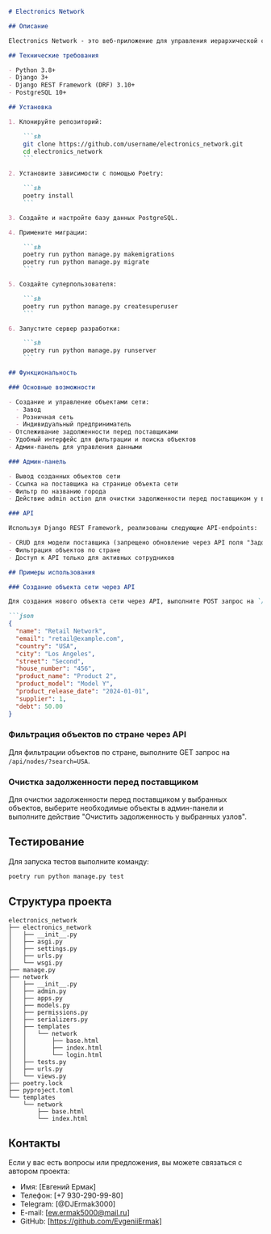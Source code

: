 ```markdown
# Electronics Network

## Описание

Electronics Network - это веб-приложение для управления иерархической сетью по продаже электроники. Проект позволяет управлять объектами сети (заводы, розничные сети и индивидуальные предприниматели), отслеживать их задолженности и легко фильтровать данные через удобный интерфейс.

## Технические требования

- Python 3.8+
- Django 3+
- Django REST Framework (DRF) 3.10+
- PostgreSQL 10+

## Установка

1. Клонируйте репозиторий:

    ```sh
    git clone https://github.com/username/electronics_network.git
    cd electronics_network
    ```

2. Установите зависимости с помощью Poetry:

    ```sh
    poetry install
    ```

3. Создайте и настройте базу данных PostgreSQL.

4. Примените миграции:

    ```sh
    poetry run python manage.py makemigrations
    poetry run python manage.py migrate
    ```

5. Создайте суперпользователя:

    ```sh
    poetry run python manage.py createsuperuser
    ```

6. Запустите сервер разработки:

    ```sh
    poetry run python manage.py runserver
    ```

## Функциональность

### Основные возможности

- Создание и управление объектами сети:
  - Завод
  - Розничная сеть
  - Индивидуальный предприниматель
- Отслеживание задолженности перед поставщиками
- Удобный интерфейс для фильтрации и поиска объектов
- Админ-панель для управления данными

### Админ-панель

- Вывод созданных объектов сети
- Ссылка на поставщика на странице объекта сети
- Фильтр по названию города
- Действие admin action для очистки задолженности перед поставщиком у выбранных объектов

### API

Используя Django REST Framework, реализованы следующие API-endpoints:

- CRUD для модели поставщика (запрещено обновление через API поля "Задолженность перед поставщиком")
- Фильтрация объектов по стране
- Доступ к API только для активных сотрудников

## Примеры использования

### Создание объекта сети через API

Для создания нового объекта сети через API, выполните POST запрос на `/api/nodes/` с телом запроса в формате JSON:

```json
{
  "name": "Retail Network",
  "email": "retail@example.com",
  "country": "USA",
  "city": "Los Angeles",
  "street": "Second",
  "house_number": "456",
  "product_name": "Product 2",
  "product_model": "Model Y",
  "product_release_date": "2024-01-01",
  "supplier": 1,
  "debt": 50.00
}
```

### Фильтрация объектов по стране через API

Для фильтрации объектов по стране, выполните GET запрос на `/api/nodes/?search=USA`.

### Очистка задолженности перед поставщиком

Для очистки задолженности перед поставщиком у выбранных объектов, выберите необходимые объекты в админ-панели и выполните действие "Очистить задолженность у выбранных узлов".

## Тестирование

Для запуска тестов выполните команду:

```sh
poetry run python manage.py test
```

## Структура проекта

```
electronics_network
├── electronics_network
│   ├── __init__.py
│   ├── asgi.py
│   ├── settings.py
│   ├── urls.py
│   └── wsgi.py
├── manage.py
├── network
│   ├── __init__.py
│   ├── admin.py
│   ├── apps.py
│   ├── models.py
│   ├── permissions.py
│   ├── serializers.py
│   ├── templates
│   │   └── network
│   │       ├── base.html
│   │       ├── index.html
│   │       └── login.html
│   ├── tests.py
│   ├── urls.py
│   └── views.py
├── poetry.lock
├── pyproject.toml
└── templates
    └── network
        ├── base.html
        └── index.html
```

## Контакты

Если у вас есть вопросы или предложения, вы можете связаться с автором проекта:

- Имя: [Евгений Ермак]
- Телефон: [+7 930-290-99-80]
- Telegram: [@DJErmak3000]
- E-mail: [ew.ermak5000@mail.ru]
- GitHub: [https://github.com/EvgeniiErmak]
```
